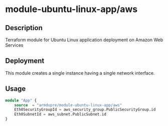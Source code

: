 # module-ubuntu-linux-app/aws

## Description
Terraform module for Ubuntu Linux application deployment on Amazon Web Services

## Deployment
This module creates a single instance having a single network interface.

## Usage
```tf
module "App" {
	source  = "armdupre/module-ubuntu-linux-app/aws"
	Eth0SecurityGroupId = aws_security_group.PublicSecurityGroup.id
	Eth0SubnetId = aws_subnet.PublicSubnet.id
}
```